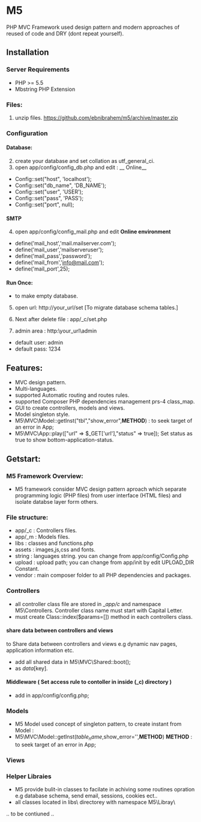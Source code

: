 # M5
PHP MVC Framework used design pattern and modern approaches of reused of code and DRY (dont repeat yourself).

## Installation

### Server Requirements
- PHP >= 5.5
- Mbstring PHP Extension

### Files:
1. unzip files.
https://github.com/ebnibrahem/m5/archive/master.zip

### Configuration

#### Database:
2. create your database and set collation as utf_general_ci.
3. open app/config/config_db.php and edit :
__ Online__
- Config::set("host", 'localhost');
- Config::set("db_name", 'DB_NAME');
- Config::set("user", 'USER');
- Config::set("pass", 'PASS');
- Config::set("port", null);

#### SMTP
4. open app/config/config_mail.php and edit
__Online environment__
- define('mail_host','mail.mailserver.com');
- define('mail_user','mailserveruser');
- define('mail_pass','password');
- define('mail_from','info@mail.com');
- define('mail_port',25);

#### Run Once:
- to make empty database.
5. open url: http://your_url/set  [To migrate database schema tables.]

6. Next after delete file : app/_c/set.php
7. admin area : http:\\your_url\admin
- default user: admin
- default pass: 1234

## Features:
- MVC design pattern.
- Multi-languages.
- supported Automatic routing and routes rules.
- supported Composer PHP dependencies management  prs-4 class_map.
- GUI to create controllers, models and views.
- Model singleton style.
- M5\MVC\Model::getInst("tbl","show_error",__METHOD__) : to seek target of an error in App;
- M5\MVC\App::play(["url" => $_GET['url'],"status" => true]);
Set status as true to show bottom-application-status.


## Getstart:
### M5 Framework Overview:
- M5 framework consider MVC design pattern aproach  which separate programming logic (PHP files) from user interface (HTML files) and isolate databse layer form others.

### File structure:

- app/_c   : Controllers files.
- app/_m   : Models files.
- libs     : classes and functions.php
- assets   : images,js,css and fonts.
- string   : languages string. you can change from  app/config/Config.php
- upload   : upload path; you can change from app/init by edit UPLOAD_DIR Constant.
- vendor   : main composer folder to all PHP dependencies and packages.


### Controllers
- all controller class file are stored in __app/_c__ and namespace M5\Controllers. Controller class name must start with Capital Letter.
- must create Class::index($params=[]) method in each controllers class.

#### share data between controllers and views
to Share data between controllers and views e.g dynamic nav pages, application information etc.
- add all shared data in M5\MVC\Shared::boot();
- as $data[$key].

#### Middleware ( Set access rule to contoller in inside (___c__) directory )
- add  in app/config/config.php;

### Models
- M5 Model used concept of singleton pattern, to create instant from Model :
- M5\MVC\Model::getInst($table_name,$show_error='',____METHOD____) ____METHOD____ : to seek target of an error in App;

### Views


### Helper Libraies
- M5 provide bulit-in classes to facilate in achiving some routines opration e.g database schema, send email, sessions, cookies ect..
- all classes located in libs\ directorey with namespace M5\Libray\

.. to be contiuned ..